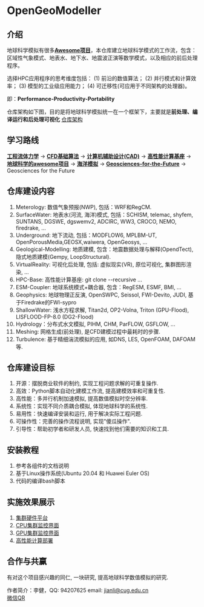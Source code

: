 # OpenGeoModeller

## 介绍

地球科学模拟有很多[**Awesome项目**](https://gitee.com/lijian-cug/awesome-geosciences)，本仓库建立地球科学模式的工作流，包含：区域性气象模式、地表水、地下水、地震波正演等数学模式，以及相应的前后处理程序。

选择HPC应用程序的思考维度包括：
(1) 前沿的数值算法；
(2) 并行模式和计算效率；
(3) 模型的工业级应用能力；
(4) 可迁移性(可应用于不同架构的处理器)。

即：**Performance-Productivity-Portability**

仓库架构如下图，目的是将地球科学模拟统一在一个框架下，主要就是**前处理、编译运行和后处理可视化**
[仓库架构](https://gitee.com/lijian-cug/hpc-base/blob/master/仓库架构.jpg)

## 学习路线

[**工程流体力学**](https://gitee.com/lijian-cug/fluid-dynamics-course-cug)  -> 
[**CFD基础算法**](https://gitee.com/lijian-cug/cfd-course-cug) -> 
[**计算机辅助设计(CAD)**](https://gitee.com/lijian-cug/pre-surface-water) -> 
[**高性能计算基座**](https://gitee.com/lijian-cug/kunpeng-competition-2022) ->
[**地球科学的awesome项目**](https://gitee.com/lijian-cug/awesome-geosciences) ->
[**海洋模拟**](https://gitee.com/lijian-cug/ocean-modeling-course-cug) ->
[**Geosciences-for-the-Future**](https://gitee.com/lijian-cug/hpc-base/blob/master/Geoscience-for-the-Future.jpg) -> Geosciences for the Future

## 仓库建设内容

1.  Meterology: 数值气象预报(NWP), 包括：WRF和RegCM.
2.  SurfaceWater: 地表水(河流, 海洋)模式, 包括：SCHISM, telemac, shyfem, SUNTANS, DGSWE, dgswemv2, ADCIRC, WW3, CROCO, NEMO, firedrake, ...
3.  Underground: 地下流动, 包括：MODFLOW6, MPLBM-UT, OpenPorousMedia,GEOSX,waiwera, OpenGeosys, ...
4.	Geological-Modelling: 地质建模, 包含：地震数据处理与解释(OpendTect), 隐式地质建模(Gempy, LoopStructural).
5.  VirtualReality: 可视化后处理, 包括: 虚拟现实(VR), 原位可视化, 集群图形渲染, ...
6.  HPC-Base: 高性能计算基座: git clone --recursive ...
7.  ESM-Coupler: 地球系统模式+耦合器, 包含：RegESM, ESMF, BMI, ...
8.  Geophysics: 地球物理正反演, OpenSWPC, Seissol, FWI-Devito, JUDI, 基于Firedrake的FWI-sypro
9. ShallowWater: 浅水方程求解, Titan2d, OP2-Volna, Triton (GPU-Flood), LISFLOOD-FP-8.0 (DG2-Flood)
10. Hydrology：分布式水文模拟, PIHM, CHM, ParFLOW, GSFLOW, ...
11. Meshing: 网格生成(前处理), 是CFD建模过程中最耗时的步骤.
12. Turbulence: 基于精细湍流模拟的应用, 如DNS, LES, OpenFOAM, DAFOAM等.

## 仓库建设目标

1.  开源：摆脱商业软件的制约, 实现工程问题求解的可重复操作.
2.  高效：Python脚本自动化建模工作流, 提高建模效率和可重复性.
3.  高性能：多并行机制加速模拟, 提高数值模拟时空分辨率.
4.  系统性：实现不同介质耦合模拟, 体现地球科学的系统性.
5.  易用性：快速编译安装和运行, 用于解决实际工程问题.
6.  可操作性：完善的操作流程说明, 实现"傻瓜操作".
7.  引导性：帮助初学者和研发人员, 快速找到他们需要的知识和工具.

## 安装教程

1.  参考各组件的文档说明
2.  基于Linux操作系统(Ubuntu 20.04 和 Huawei Euler OS)
3.  代码的编译bash脚本

## 实施效果展示

1.  [集群硬件平台](https://gitee.com/lijian-cug/hpc-base/blob/master/Ubuntu20.04-Cluster/我的集群照片.jpg)
2.  [CPU集群监控界面](https://gitee.com/lijian-cug/hpc-base/blob/master/Ubuntu20.04-Cluster/media/image7.png)
3.  [GPU集群监控界面](https://gitee.com/lijian-cug/hpc-base/blob/master/Ubuntu20.04-Cluster/media/image13.png)
4.  [高性能计算部署](https://gitee.com/lijian-cug/hpc-base/blob/master/opengeomodeller-build.png)

## 合作与共赢

有对这个项目感兴趣的同仁, 一块研究, 提高地球科学数值模拟的研究.

作者简介：李健，QQ: 94207625        	email: jianli@cug.edu.cn   
		  [微信QR](https://gitee.com/lijian-cug/hpc-base/blob/master/QR-code.png)
